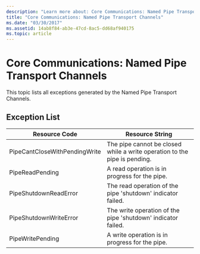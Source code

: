 ```yaml
---
description: "Learn more about: Core Communications: Named Pipe Transport Channels"
title: "Core Communications: Named Pipe Transport Channels"
ms.date: "03/30/2017"
ms.assetid: 14ab8f84-ab3e-47cd-8ac5-dd68af940175
ms.topic: article
---
```

# Core Communications: Named Pipe Transport Channels

This topic lists all exceptions generated by the Named Pipe Transport Channels.  
  
## Exception List  
  
|Resource Code|Resource String|  
|-------------------|---------------------|  
|PipeCantCloseWithPendingWrite|The pipe cannot be closed while a write operation to the pipe is pending.|  
|PipeReadPending|A read operation is in progress for the pipe.|  
|PipeShutdownReadError|The read operation of the pipe 'shutdown' indicator failed.|  
|PipeShutdownWriteError|The write operation of the pipe 'shutdown' indicator failed.|  
|PipeWritePending|A write operation is in progress for the pipe.|

